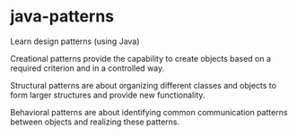 # java-patterns
Learn design patterns (using Java)

Creational patterns provide the capability to create objects based on a required criterion and in a controlled way.

Structural patterns are about organizing different classes and objects to form larger structures and provide new functionality.

Behavioral patterns are about identifying common communication patterns between objects and realizing these patterns.
